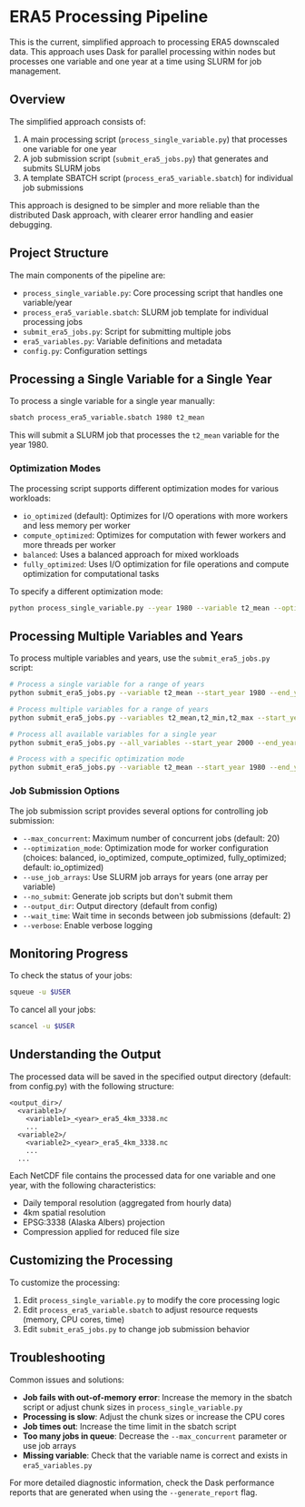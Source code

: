 # ERA5 Processing Pipeline

This is the current, simplified approach to processing ERA5 downscaled data. This approach uses Dask for parallel processing within nodes but processes one variable and one year at a time using SLURM for job management.

## Overview

The simplified approach consists of:

1. A main processing script (`process_single_variable.py`) that processes one variable for one year
2. A job submission script (`submit_era5_jobs.py`) that generates and submits SLURM jobs
3. A template SBATCH script (`process_era5_variable.sbatch`) for individual job submissions

This approach is designed to be simpler and more reliable than the distributed Dask approach, with clearer error handling and easier debugging.


## Project Structure

The main components of the pipeline are:

- `process_single_variable.py`: Core processing script that handles one variable/year
- `process_era5_variable.sbatch`: SLURM job template for individual processing jobs
- `submit_era5_jobs.py`: Script for submitting multiple jobs
- `era5_variables.py`: Variable definitions and metadata
- `config.py`: Configuration settings

## Processing a Single Variable for a Single Year

To process a single variable for a single year manually:

```bash
sbatch process_era5_variable.sbatch 1980 t2_mean
```

This will submit a SLURM job that processes the `t2_mean` variable for the year 1980.

### Optimization Modes

The processing script supports different optimization modes for various workloads:

- `io_optimized` (default): Optimizes for I/O operations with more workers and less memory per worker
- `compute_optimized`: Optimizes for computation with fewer workers and more threads per worker
- `balanced`: Uses a balanced approach for mixed workloads
- `fully_optimized`: Uses I/O optimization for file operations and compute optimization for computational tasks

To specify a different optimization mode:

```bash
python process_single_variable.py --year 1980 --variable t2_mean --optimization_mode compute_optimized
```

## Processing Multiple Variables and Years

To process multiple variables and years, use the `submit_era5_jobs.py` script:

```bash
# Process a single variable for a range of years
python submit_era5_jobs.py --variable t2_mean --start_year 1980 --end_year 1985

# Process multiple variables for a range of years
python submit_era5_jobs.py --variables t2_mean,t2_min,t2_max --start_year 1990 --end_year 2000

# Process all available variables for a single year
python submit_era5_jobs.py --all_variables --start_year 2000 --end_year 2000

# Process with a specific optimization mode
python submit_era5_jobs.py --variable t2_mean --start_year 1980 --end_year 1985 --optimization_mode compute_optimized
```

### Job Submission Options

The job submission script provides several options for controlling job submission:

- `--max_concurrent`: Maximum number of concurrent jobs (default: 20)
- `--optimization_mode`: Optimization mode for worker configuration (choices: balanced, io_optimized, compute_optimized, fully_optimized; default: io_optimized)
- `--use_job_arrays`: Use SLURM job arrays for years (one array per variable)
- `--no_submit`: Generate job scripts but don't submit them
- `--output_dir`: Output directory (default from config)
- `--wait_time`: Wait time in seconds between job submissions (default: 2)
- `--verbose`: Enable verbose logging

## Monitoring Progress

To check the status of your jobs:

```bash
squeue -u $USER
```

To cancel all your jobs:

```bash
scancel -u $USER
```

## Understanding the Output

The processed data will be saved in the specified output directory (default: from config.py) with the following structure:

```
<output_dir>/
  <variable1>/
    <variable1>_<year>_era5_4km_3338.nc
    ...
  <variable2>/
    <variable2>_<year>_era5_4km_3338.nc
    ...
  ...
```

Each NetCDF file contains the processed data for one variable and one year, with the following characteristics:

- Daily temporal resolution (aggregated from hourly data)
- 4km spatial resolution
- EPSG:3338 (Alaska Albers) projection
- Compression applied for reduced file size

## Customizing the Processing

To customize the processing:

1. Edit `process_single_variable.py` to modify the core processing logic
2. Edit `process_era5_variable.sbatch` to adjust resource requests (memory, CPU cores, time)
3. Edit `submit_era5_jobs.py` to change job submission behavior

## Troubleshooting

Common issues and solutions:

- **Job fails with out-of-memory error**: Increase the memory in the sbatch script or adjust chunk sizes in `process_single_variable.py`
- **Processing is slow**: Adjust the chunk sizes or increase the CPU cores
- **Job times out**: Increase the time limit in the sbatch script
- **Too many jobs in queue**: Decrease the `--max_concurrent` parameter or use job arrays
- **Missing variable**: Check that the variable name is correct and exists in `era5_variables.py`

For more detailed diagnostic information, check the Dask performance reports that are generated when using the `--generate_report` flag. 